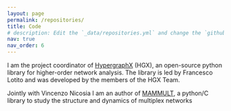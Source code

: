 ```yaml
---
layout: page
permalink: /repositories/
title: Code
# description: Edit the `_data/repositories.yml` and change the `github_users` and `github_repos` lists to include your own GitHub profile and repositories.
nav: true
nav_order: 6
---
```


I am the project coordinator of [HypergraphX](https://github.com/HGX-Team/hypergraphx) (HGX), an open-source python library for higher-order network analysis.
The library is led by Francesco Lotito and was developed by the members of the HGX Team.

Jointly with Vincenzo Nicosia I am an author of [MAMMULT](https://github.com/fede7j/mammult), a python/C library to study the structure and dynamics of multiplex networks

